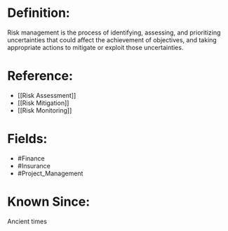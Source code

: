 

# Definition:
Risk management is the process of identifying, assessing, and prioritizing uncertainties that could affect the achievement of objectives, and taking appropriate actions to mitigate or exploit those uncertainties.

# Reference:
- [[Risk Assessment]]
- [[Risk Mitigation]]
- [[Risk Monitoring]]

# Fields: 
- #Finance
- #Insurance
- #Project_Management

# Known Since:
Ancient times

